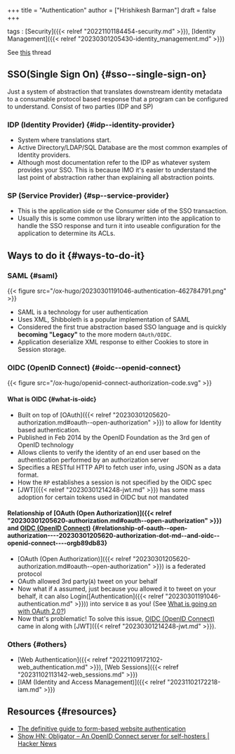 +++
title = "Authentication"
author = ["Hrishikesh Barman"]
draft = false
+++

tags
: [Security]({{< relref "20221101184454-security.md" >}}), [Identity Management]({{< relref "20230301205430-identity_management.md" >}})

See [this](https://www.reddit.com/r/selfhosted/comments/w6y5v0/understanding_authentication/) thread


## SSO(Single Sign On) {#sso--single-sign-on}

Just a system of abstraction that translates downstream identity metadata to a consumable protocol based response that a program can be configured to understand. Consist of two parties (IDP and SP)


### IDP (Identity Provider) {#idp--identity-provider}

-   System where translations start.
-   Active Directory/LDAP/SQL Database are the most common examples of Identity providers.
-   Although most documentation refer to the IDP as whatever system provides your SSO. This is because IMO it's easier to understand the last point of abstraction rather than explaining all abstraction points.


### SP (Service Provider) {#sp--service-provider}

-   This is the application side or the Consumer side of the SSO transaction.
-   Usually this is some common use library written into the application to handle the SSO response and turn it into useable configuration for the application to determine its ACLs.


## Ways to do it {#ways-to-do-it}


### SAML {#saml}

{{< figure src="/ox-hugo/20230301191046-authentication-462784791.png" >}}

-   SAML is a technology for user authentication
-   Uses XML, Shibboleth is a popular implementation of SAML
-   Considered the first true abstraction based SSO language and is quickly **becoming "Legacy"** to the more modern `OAuth/OIDC`.
-   Application deserialize XML response to either Cookies to store in Session storage.


### OIDC (OpenID Connect) {#oidc--openid-connect}

{{< figure src="/ox-hugo/openid-connect-authorization-code.svg" >}}


#### What is OIDC {#what-is-oidc}

-   Built on top of [OAuth]({{< relref "20230301205620-authorization.md#oauth--open-authorization" >}}) to allow for Identity based authentication.
-   Published in Feb 2014 by the OpenID Foundation as the 3rd gen of OpenID technology
-   Allows clients to verify the identity of an end user based on the authentication performed by an authorization server
-   Specifies a RESTful HTTP API to fetch user info, using JSON as a data format.
-   How the `RP` establishes a session is not specified by the OIDC spec
-   [JWT]({{< relref "20230301214248-jwt.md" >}}) has some mass adoption for certain tokens used in OIDC but not mandated


#### Relationship of [OAuth (Open Authorization)]({{< relref "20230301205620-authorization.md#oauth--open-authorization" >}}) and [OIDC (OpenID Connect)](#oidc--openid-connect) {#relationship-of-oauth--open-authorization----20230301205620-authorization-dot-md--and-oidc--openid-connect----orgb89db83}

-   [OAuth (Open Authorization)]({{< relref "20230301205620-authorization.md#oauth--open-authorization" >}}) is a federated protocol
-   OAuth allowed 3rd party(`A`) tweet on your behalf
-   Now what if `A` assumed, just because you allowed it to tweet on your behalf, it can also Login([Authentication]({{< relref "20230301191046-authentication.md" >}})) into service `B` as you! (See [What is going on with OAuth 2.0?](https://medium.com/securing/what-is-going-on-with-oauth-2-0-and-why-you-should-not-use-it-for-authentication-5f47597b2611))
-   Now that's problematic! To solve this issue, [OIDC (OpenID Connect)](#oidc--openid-connect) came in along with [JWT]({{< relref "20230301214248-jwt.md" >}}).


### Others {#others}

-   [Web Authentication]({{< relref "20221109172102-web_authentication.md" >}}), [Web Sessions]({{< relref "20231102113142-web_sessions.md" >}})
-   [IAM (Identity and Access Management)]({{< relref "20231102172218-iam.md" >}})


## Resources {#resources}

-   [The definitive guide to form-based website authentication](https://stackoverflow.com/questions/549/the-definitive-guide-to-form-based-website-authentication)
-   [Show HN: Obligator – An OpenID Connect server for self-hosters | Hacker News](https://news.ycombinator.com/item?id=37848793)
